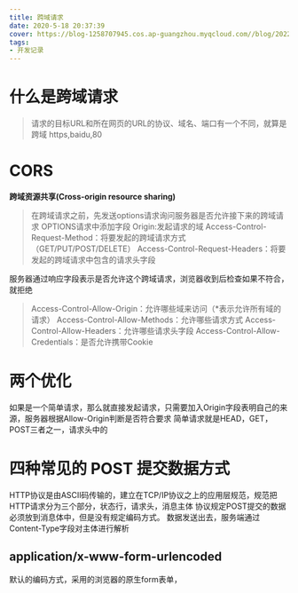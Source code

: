 ```yaml
---
title: 跨域请求
date: 2020-5-18 20:37:39
cover: https://blog-1258707945.cos.ap-guangzhou.myqcloud.com//blog/20220518203805.png
tags:
- 开发记录
---
```


# 什么是跨域请求
>请求的目标URL和所在网页的URL的协议、域名、端口有一个不同，就算是跨域
> https,baidu,80

# CORS
**跨域资源共享(Cross-origin resource sharing)**

> 在跨域请求之前，先发送options请求询问服务器是否允许接下来的跨域请求
> OPTIONS请求中添加字段
> Origin:发起请求的域
> Access-Control-Request-Method：将要发起的跨域请求方式（GET/PUT/POST/DELETE）
> Access-Control-Request-Headers：将要发起的跨域请求中包含的请求头字段

服务器通过响应字段表示是否允许这个跨域请求，浏览器收到后检查如果不符合，就拒绝
> Access-Control-Allow-Origin：允许哪些域来访问（*表示允许所有域的请求）
Access-Control-Allow-Methods：允许哪些请求方式
Access-Control-Allow-Headers：允许哪些请求头字段
Access-Control-Allow-Credentials：是否允许携带Cookie

# 两个优化
如果是一个简单请求，那么就直接发起请求，只需要加入Origin字段表明自己的来源，服务器根据Allow-Origin判断是否符合要求
简单请求就是HEAD，GET，POST三者之一，请求头中的

# 四种常见的 POST 提交数据方式
HTTP协议是由ASCII码传输的，建立在TCP/IP协议之上的应用层规范，规范把HTTP请求分为三个部分，状态行，请求头，消息主体
协议规定POST提交的数据必须放到消息体中，但是没有规定编码方式。
数据发送出去，服务端通过Content-Type字段对主体进行解析
## application/x-www-form-urlencoded
默认的编码方式，采用的浏览器的原生form表单，
